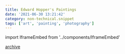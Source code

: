 ```yaml
---
title: Edward Hopper's Paintings
date: '2021-06-30 13:21:42'
category: non-technical.snippet
tags: ['art', 'painting', 'photography']
---
```


import IframeEmbed from '../components/IframeEmbed'

<IframeEmbed src='https://youtube.com/embed/pzp62IMj650' />

[archive](https://us-east1-johnmathews-website.cloudfunctions.net/download?obj=movies/edward-hopper_1080p.mp4)
